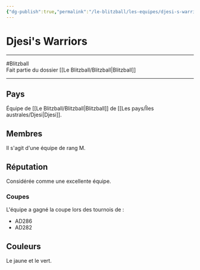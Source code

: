 ```yaml
---
{"dg-publish":true,"permalink":"/le-blitzball/les-equipes/djesi-s-warriors/"}
---
```


# Djesi's Warriors
---
#Blitzball  
Fait partie du dossier [[Le Blitzball/Blitzball\|Blitzball]]

-------
## Pays
Équipe de [[Le Blitzball/Blitzball\|Blitzball]] de [[Les pays/Îles australes/Djesi\|Djesi]].
## Membres
Il s'agit d'une équipe de rang M.
## Réputation
Considérée comme une excellente équipe.
### Coupes
L'équipe a gagné la coupe lors des tournois de :
- AD286
- AD282
## Couleurs
Le jaune et le vert.